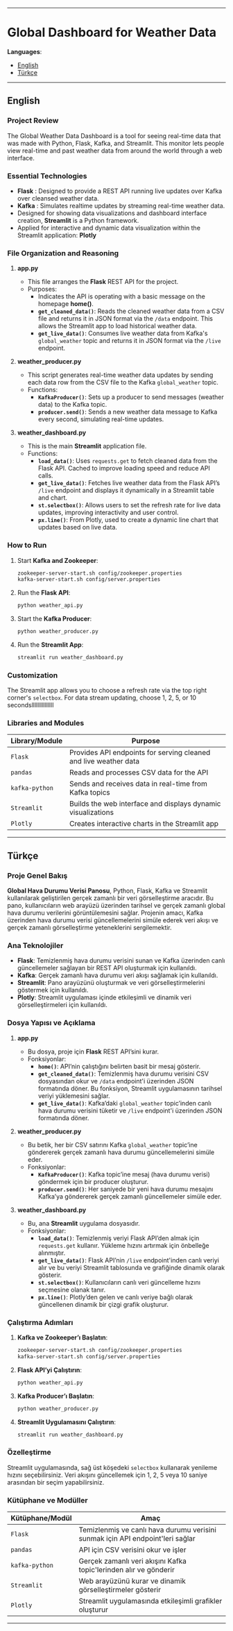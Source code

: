 ***

# Global Dashboard for Weather Data

**Languages**: 
- [English](#english)
- [Türkçe](#türkçe)

---

## English

### Project Review

The Global Weather Data Dashboard is a tool for seeing real-time data that was made with Python, Flask, Kafka, and Streamlit. This monitor lets people view real-time and past weather data from around the world through a web interface.

### Essential Technologies

- **Flask** : Designed to provide a REST API running live updates over Kafka over cleansed weather data.
- **Kafka** : Simulates realtime updates by streaming real-time weather data.
- Designed for showing data visualizations and dashboard interface creation, **Streamlit** is a Python framework.
- Applied for interactive and dynamic data visualization within the Streamlit application: **Plotly**

### File Organization and Reasoning

1. **app.py**
   - This file arranges the **Flask** REST API for the project.
   - Purposes:
     -   Indicates the API is operating with a basic message on the homepage **home()**.
     - **`get_cleaned_data()`**: Reads the cleaned weather data from a CSV file and returns it in JSON format via the `/data` endpoint. This allows the Streamlit app to load historical weather data.
     - **`get_live_data()`**: Consumes live weather data from Kafka's `global_weather` topic and returns it in JSON format via the `/live` endpoint.

2. **weather_producer.py**
   - This script generates real-time weather data updates by sending each data row from the CSV file to the Kafka `global_weather` topic.
   - Functions:
     - **`KafkaProducer()`**: Sets up a producer to send messages (weather data) to the Kafka topic.
     - **`producer.send()`**: Sends a new weather data message to Kafka every second, simulating real-time updates.

3. **weather_dashboard.py**
   - This is the main **Streamlit** application file.
   - Functions:
     - **`load_data()`**: Uses `requests.get` to fetch cleaned data from the Flask API. Cached to improve loading speed and reduce API calls.
     - **`get_live_data()`**: Fetches live weather data from the Flask API’s `/live` endpoint and displays it dynamically in a Streamlit table and chart.
     - **`st.selectbox()`**: Allows users to set the refresh rate for live data updates, improving interactivity and user control.
     - **`px.line()`**: From Plotly, used to create a dynamic line chart that updates based on live data.

### How to Run

1. Start **Kafka and Zookeeper**:
   ```bash
   zookeeper-server-start.sh config/zookeeper.properties
   kafka-server-start.sh config/server.properties
   ```

2. Run the **Flask API**:
   ```bash
   python weather_api.py
   ```

3. Start the **Kafka Producer**:
   ```bash
   python weather_producer.py
   ```

4. Run the **Streamlit App**:
   ```bash
   streamlit run weather_dashboard.py
   ```

### Customization

The Streamlit app allows you to choose a refresh rate via the top right corner's `selectbox`. For data stream updating, choose 1, 2, 5, or 10 secondslllllllllllllll
### Libraries and Modules

| Library/Module  | Purpose |
|-----------------|---------|
| `Flask`         | Provides API endpoints for serving cleaned and live weather data |
| `pandas`        | Reads and processes CSV data for the API |
| `kafka-python`  | Sends and receives data in real-time from Kafka topics |
| `Streamlit`     | Builds the web interface and displays dynamic visualizations |
| `Plotly`        | Creates interactive charts in the Streamlit app |

---

## Türkçe

### Proje Genel Bakış

**Global Hava Durumu Verisi Panosu**, Python, Flask, Kafka ve Streamlit kullanılarak geliştirilen gerçek zamanlı bir veri görselleştirme aracıdır. Bu pano, kullanıcıların web arayüzü üzerinden tarihsel ve gerçek zamanlı global hava durumu verilerini görüntülemesini sağlar. Projenin amacı, Kafka üzerinden hava durumu verisi güncellemelerini simüle ederek veri akışı ve gerçek zamanlı görselleştirme yeteneklerini sergilemektir.

### Ana Teknolojiler

- **Flask**: Temizlenmiş hava durumu verisini sunan ve Kafka üzerinden canlı güncellemeler sağlayan bir REST API oluşturmak için kullanıldı.
- **Kafka**: Gerçek zamanlı hava durumu veri akışı sağlamak için kullanıldı.
- **Streamlit**: Pano arayüzünü oluşturmak ve veri görselleştirmelerini göstermek için kullanıldı.
- **Plotly**: Streamlit uygulaması içinde etkileşimli ve dinamik veri görselleştirmeleri için kullanıldı.

### Dosya Yapısı ve Açıklama

1. **app.py**
   - Bu dosya, proje için **Flask** REST API’sini kurar.
   - Fonksiyonlar:
     - **`home()`**: API’nin çalıştığını belirten basit bir mesaj gösterir.
     - **`get_cleaned_data()`**: Temizlenmiş hava durumu verisini CSV dosyasından okur ve `/data` endpoint'i üzerinden JSON formatında döner. Bu fonksiyon, Streamlit uygulamasının tarihsel veriyi yüklemesini sağlar.
     - **`get_live_data()`**: Kafka’daki `global_weather` topic’inden canlı hava durumu verisini tüketir ve `/live` endpoint'i üzerinden JSON formatında döner.

2. **weather_producer.py**
   - Bu betik, her bir CSV satırını Kafka `global_weather` topic’ine göndererek gerçek zamanlı hava durumu güncellemelerini simüle eder.
   - Fonksiyonlar:
     - **`KafkaProducer()`**: Kafka topic’ine mesaj (hava durumu verisi) göndermek için bir producer oluşturur.
     - **`producer.send()`**: Her saniyede bir yeni hava durumu mesajını Kafka’ya göndererek gerçek zamanlı güncellemeler simüle eder.

3. **weather_dashboard.py**
   - Bu, ana **Streamlit** uygulama dosyasıdır.
   - Fonksiyonlar:
     - **`load_data()`**: Temizlenmiş veriyi Flask API’den almak için `requests.get` kullanır. Yükleme hızını artırmak için önbelleğe alınmıştır.
     - **`get_live_data()`**: Flask API’nin `/live` endpoint'inden canlı veriyi alır ve bu veriyi Streamlit tablosunda ve grafiğinde dinamik olarak gösterir.
     - **`st.selectbox()`**: Kullanıcıların canlı veri güncelleme hızını seçmesine olanak tanır.
     - **`px.line()`**: Plotly’den gelen ve canlı veriye bağlı olarak güncellenen dinamik bir çizgi grafik oluşturur.

### Çalıştırma Adımları

1. **Kafka ve Zookeeper’ı Başlatın**:
   ```bash
   zookeeper-server-start.sh config/zookeeper.properties
   kafka-server-start.sh config/server.properties
   ```

2. **Flask API’yi Çalıştırın**:
   ```bash
   python weather_api.py
   ```

3. **Kafka Producer’ı Başlatın**:
   ```bash
   python weather_producer.py
   ```

4. **Streamlit Uygulamasını Çalıştırın**:
   ```bash
   streamlit run weather_dashboard.py
   ```

### Özelleştirme

Streamlit uygulamasında, sağ üst köşedeki `selectbox` kullanarak yenileme hızını seçebilirsiniz. Veri akışını güncellemek için 1, 2, 5 veya 10 saniye arasından bir seçim yapabilirsiniz.

### Kütüphane ve Modüller

| Kütüphane/Modül  | Amaç |
|------------------|------|
| `Flask`          | Temizlenmiş ve canlı hava durumu verisini sunmak için API endpoint'leri sağlar |
| `pandas`         | API için CSV verisini okur ve işler |
| `kafka-python`   | Gerçek zamanlı veri akışını Kafka topic'lerinden alır ve gönderir |
| `Streamlit`      | Web arayüzünü kurar ve dinamik görselleştirmeler gösterir |
| `Plotly`         | Streamlit uygulamasında etkileşimli grafikler oluşturur |

---